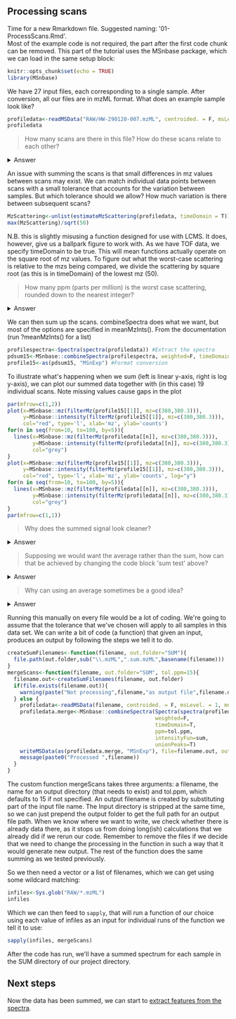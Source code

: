## Processing scans

Time for a new Rmarkdown file. Suggested naming: '01-ProcessScans.Rmd'.\
Most of the example code is not required, the part after the first code chunk can be removed. This part of the tutorial uses the MSnbase package, which we can load in the same setup block:

```r
knitr::opts_chunk$set(echo = TRUE)
library(MSnbase)
```

We have 27 input files, each corresponding to a single sample. After conversion, all our files are in mzML format.
What does an example sample look like?

```r
profiledata<-readMSData("RAW/HW-290120-007.mzML", centroided. = F, msLevel. = 1, mode = 'onDisk')
profiledata
```
>How many scans are there in this file?
>How do these scans relate to each other?

<details>
<summary>Answer</summary>

>There are 119 scans (according to the spectra data)\
>How do the scans relate? The spectra data block suggests there is a retention time. Technically this may be the case, but thinking back to the lab practical, no chromatography was involved. The samples were spotted on a plate, and are supposedly a uniform sample - meaning there is no relevant separation that should show across scans. We will get a more accurate picture is we sum the scans together.
</details>

An issue with summing the scans is that small differences in mz values between scans may exist. We can match individual data points between scans with a small tolerance that accounts for the variation between samples. But which tolerance should we allow? How much variation is there between subsequent scans?

```r
MzScattering<-unlist(estimateMzScattering(profiledata, timeDomain = T))
max(MzScattering)/sqrt(50)
```
N.B. this is slightly misusing a function designed for use with LCMS. It does, however, give us a ballpark figure to work with. As we have TOF data, we specify timeDomain to be true. This will mean functions actually operate on the square root of mz values. To figure out what the worst-case scattering is relative to the mzs being compared, we divide the scattering by square root (as this is in timeDomain) of the lowest mz (50).

>How many ppm (parts per million) is the worst case scattering, rounded down to the nearest integer?
<details>
<summary>Answer</summary>

>1.5e-5 = 15e-6 = 15 ppm
</details>

We can then sum up the scans. combineSpectra does what we want, but most of the options are specified in meanMzInts(). From the documentation (run ?meanMzInts() for a list)

```r
profilespectra<-Spectra(spectra(profiledata)) #Extract the spectra
pdsum15<-MSnbase::combineSpectra(profilespectra, weighted=F, timeDomain=T, ppm=15, intensityFun=sum, unionPeaks=T)
profile15<-as(pdsum15, "MSnExp") #Format conversion
```

To illustrate what's happening when we sum (left is linear y-axis, right is log y-axis), we can plot our summed data together with (in this case) 19 individual scans. Note missing values cause gaps in the plot

```r
par(mfrow=c(1,2))
plot(x=MSnbase::mz(filterMz(profile15[[1]], mz=c(380,380.3))),
     y=MSnbase::intensity(filterMz(profile15[[1]], mz=c(380,380.3))),
     col="red", type='l', xlab='mz', ylab='counts')
for(n in seq(from=10, to=100, by=5)){
  lines(x=MSnbase::mz(filterMz(profiledata[[n]], mz=c(380,380.3))),
        y=MSnbase::intensity(filterMz(profiledata[[n]], mz=c(380,380.3))),
        col="grey")
}
plot(x=MSnbase::mz(filterMz(profile15[[1]], mz=c(380,380.3))),
     y=MSnbase::intensity(filterMz(profile15[[1]], mz=c(380,380.3))),
     col="red", type='l', xlab='mz', ylab='counts', log="y")
for(n in seq(from=10, to=100, by=5)){
  lines(x=MSnbase::mz(filterMz(profiledata[[n]], mz=c(380,380.3))),
        y=MSnbase::intensity(filterMz(profiledata[[n]], mz=c(380,380.3))),
        col="grey")
}
par(mfrow=c(1,1))
```

>Why does the summed signal look cleaner?
<details>
<summary>Answer</summary>

>The random noise in the individual scans is less of an issue when added together, as it cancels out.
</details>

>Supposing we would want the average rather than the sum, how can that be achieved by changing the code block 'sum test' above? 
<details>
<summary>Answer</summary>

>The function `combineSpectra` takes an argument called `intensityFun` which is set to `sum` in the block above. Documentation `?meanMzInts` shows the default is actually base::mean, which would average the scans. We can therefore replace `sum` by `base::mean` or just remove the entire `intensityFun=sum` argument.
</details>

>Why can using an average sometimes be a good idea?
<details>
<summary>Answer</summary>

>In some cases the number of scans won't be equal between files. Summing them up would give us different ranges for the intensities between samples that are a technical artefact. In most cases, however, we would rely on another normalisation method to make the signals of different samples more comparable, as there are also other sources of variation that we would want to correct for. An minor advantage to averaging is that the values of an averaged spectrum are much closer to the values in the individual spectra that were used to calculate the average. This can be simulated by dividing y values in the `plot` code for the summed spectra (but not the `lines` code for the individual spectra) by 119 (i.e. `y=(MSnbase::intensity(filterMz(profile15[[1]], mz=c(380,380.3))))/119`)
</details>

Running this manually on every file would be a lot of coding. We're going to assume that the tolerance that we've chosen will apply to all samples in this data set. We can write a bit of code (a function) that given an input, produces an output by following the steps we tell it to do.



```r
createSumFilenames<-function(filename, out.folder="SUM"){
  file.path(out.folder,sub("\\.mzML",".sum.mzML",basename(filename)))
}
mergeScans<-function(filename, out.folder="SUM", tol.ppm=15){
  filename.out<-createSumFilenames(filename, out.folder)
  if(file.exists(filename.out)){
    warning(paste("Not processing",filename,"as output file",filename.out,"already exists"))
  } else {
    profiledata<-readMSData(filename, centroided. = F, msLevel. = 1, mode = 'onDisk')
    profiledata.merge<-MSnbase::combineSpectra(Spectra(spectra(profiledata)),
                                               weighted=F, 
                                               timeDomain=T, 
                                               ppm=tol.ppm, 
                                               intensityFun=sum, 
                                               unionPeaks=T)
    writeMSData(as(profiledata.merge, "MSnExp"), file=filename.out, outformat="mzml")
    message(paste0("Processed ",filename))
  }
}
```

The custom function mergeScans takes three arguments: a filename, the name for an output directory (that needs to exist) and tol.ppm, which defaults to 15 if not specified.
An output filename is created by substituting part of the input file name. The Input directory is stripped at the same time, so we can just prepend the output folder to get the full path for an output file path.
When we know where we want to write, we check whether there is already data there, as it stops us from doing long(ish) calculations that we already did if we rerun our code. Remember to remove the files if we decide that we need to change the processing in the function in such a way that it would generate new output.
The rest of the function does the same summing as we tested previously.

So we then need a vector or a list of filenames, which we can get using some wildcard matching:
```r
infiles<-Sys.glob("RAW/*.mzML")
infiles
```

Which we can then feed to `sapply`, that will run a function of our choice using each value of infiles as an input for individual runs of the function we tell it to use:

```r
sapply(infiles, mergeScans)
```

After the code has run, we'll have a summed spectrum for each sample in the SUM directory of our project directory.

## Next steps

Now the data has been summed, we can start to [extract features from the spectra](maldiquant).
